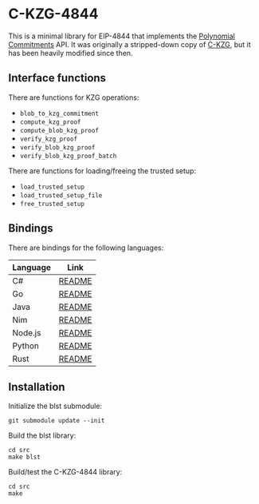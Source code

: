 # C-KZG-4844

This is a minimal library for EIP-4844 that implements the [Polynomial
Commitments](https://github.com/ethereum/consensus-specs/blob/dev/specs/deneb/polynomial-commitments.md)
API. It was originally a stripped-down copy of
[C-KZG](https://github.com/benjaminion/c-kzg), but it has been heavily modified
since then.

## Interface functions

There are functions for KZG operations:

- `blob_to_kzg_commitment`
- `compute_kzg_proof`
- `compute_blob_kzg_proof`
- `verify_kzg_proof`
- `verify_blob_kzg_proof`
- `verify_blob_kzg_proof_batch`

There are functions for loading/freeing the trusted setup:

- `load_trusted_setup`
- `load_trusted_setup_file`
- `free_trusted_setup`

## Bindings

There are bindings for the following languages:

| Language | Link                                 |
|----------|--------------------------------------|
| C#       | [README](bindings/csharp/README.md)  |
| Go       | [README](bindings/go/README.md)      |
| Java     | [README](bindings/java/README.md)    |
| Nim      | [README](bindings/nim/README.md)     |
| Node.js  | [README](bindings/node.js/README.md) |
| Python   | [README](bindings/python/README.md)  |
| Rust     | [README](bindings/rust/README.md)    |

## Installation

Initialize the blst submodule:

```
git submodule update --init
```

Build the blst library:

```
cd src
make blst
```

Build/test the C-KZG-4844 library:

```
cd src
make
```
